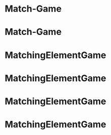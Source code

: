 # Match-Game
# Match-Game
# MatchingElementGame
# MatchingElementGame
# MatchingElementGame
# MatchingElementGame
